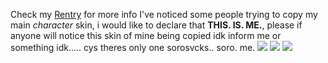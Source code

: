 Check my [Rentry](https://rentry.co/GLaDOSS) for more info 
I've noticed some people trying to copy my main *character* skin, i would like to declare that **THIS. IS. ME.**, please if anyone will notice this skin of mine being copied idk inform me or something idk..... cys theres only one sorosvcks.. soro. me.
![](https://cdn.discordapp.com/attachments/822204673665925123/1134125743316680834/image.png)
![](https://cdn.discordapp.com/attachments/822204673665925123/1134126207651287100/image.png)
![](https://cdn.discordapp.com/attachments/822204673665925123/1134129731269308466/image.png)
